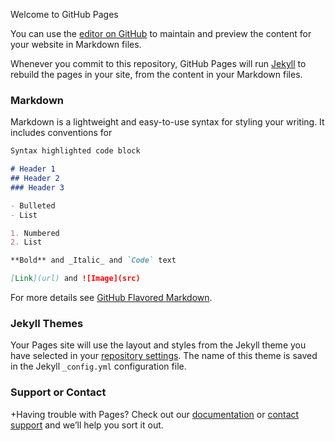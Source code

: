 
Welcome to GitHub Pages
 
You can use the [editor on GitHub](https://github.com/saikrishnamadastu/saikrishnamadastu.github.io/edit/master/index.md) to maintain and preview the content for your website in Markdown files.
 
Whenever you commit to this repository, GitHub Pages will run [Jekyll](https://jekyllrb.com/) to rebuild the pages in your site, from the content in your Markdown files.
 
 ### Markdown
 
 Markdown is a lightweight and easy-to-use syntax for styling your writing. It includes conventions for
 
 ```markdown
 Syntax highlighted code block
 
 # Header 1
 ## Header 2
 ### Header 3
 
 - Bulleted
 - List
 
 1. Numbered
 2. List
 
 **Bold** and _Italic_ and `Code` text
 
 [Link](url) and ![Image](src)
 ```
 
 For more details see [GitHub Flavored Markdown](https://guides.github.com/features/mastering-markdown/).
 
 ### Jekyll Themes
 
 Your Pages site will use the layout and styles from the Jekyll theme you have selected in your [repository settings](https://github.com/saikrishnamadastu/saikrishnamadastu.github.io/settings). The name of this theme is saved in the Jekyll `_config.yml` configuration file.
 
 ### Support or Contact
 
 +Having trouble with Pages? Check out our [documentation](https://help.github.com/categories/github-pages-basics/) or [contact support](https://github.com/contact) and we’ll help you sort it out.




